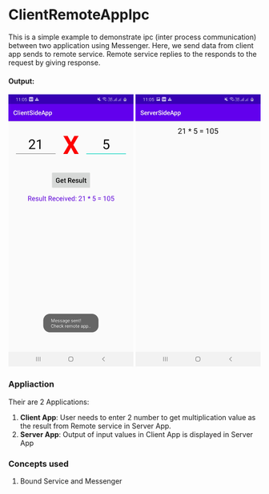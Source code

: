 # ClientRemoteAppIpc
This is a simple example to demonstrate ipc (inter process communication) between two application using Messenger. Here, we send data from client app sends to remote service. Remote service replies to the responds to the request by giving response.  

#### Output:
<p align="center">
  <img src="https://github.com/dev-nitinb/ClientRemoteAppIpc/blob/master/images/client_app1.jpg" width="250">
  <img src="https://github.com/dev-nitinb/ClientRemoteAppIpc/blob/master/images/server_app1.jpg" width="250">
</p>

### Appliaction
Their are 2 Applications:
1. **Client App**: User needs to enter 2 number to get multiplication value as the result from Remote service in Server App. 
2. **Server App**: Output of input values in Client App is displayed in Server App 

### Concepts used
1. Bound Service and Messenger
